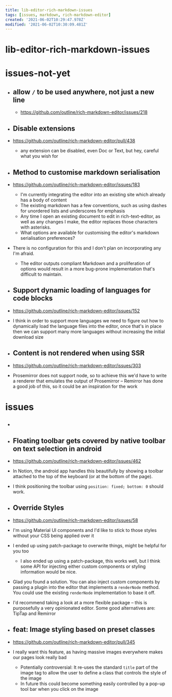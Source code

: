 ```yaml
---
title: lib-editor-rich-markdown-issues
tags: [issues, markdown, rich-markdown-editor]
created: '2021-06-02T10:29:47.978Z'
modified: '2021-06-02T10:30:09.481Z'
---
```


# lib-editor-rich-markdown-issues

# issues-not-yet
- ## allow `/` to be used anywhere, not just a new line
  - https://github.com/outline/rich-markdown-editor/issues/218

- ## Disable extensions
- https://github.com/outline/rich-markdown-editor/pull/438
  - any extension can be disabled, even Doc or Text, but hey, careful what you wish for

- ## Method to customise markdown serialisation
- https://github.com/outline/rich-markdown-editor/issues/183
  - I'm currently integrating the editor into an existing site which already has a body of content
  - The existing markdown has a few conventions, such as using dashes for unordered lists and underscores for emphasis
  - Any time I open an existing document to edit in rich-text-editor, as well as any changes I make, the editor replaces those characters with asterisks.
  - What options are available for customising the editor's markdown serialisation preferences?
- There is no configuration for this and I don't plan on incorporating any I'm afraid. 
  - The editor outputs compliant Markdown and a proliferation of options would result in a more bug-prone implementation that's difficult to maintain.

- ## Support dynamic loading of languages for code blocks
- https://github.com/outline/rich-markdown-editor/issues/152
-  I think in order to support more languages we need to figure out how to dynamically load the language files into the editor, once that's in place then we can support many more languages without increasing the initial download size 

- ## Content is not rendered when using SSR 
- https://github.com/outline/rich-markdown-editor/issues/303
- Prosemirror does not support node, so to achieve this we'd have to write a renderer that emulates the output of Prosemirror – Remirror has done a good job of this, so it could be an inspiration for the work
# issues
- ## 

- ## Floating toolbar gets covered by native toolbar on text selection in android
- https://github.com/outline/rich-markdown-editor/issues/462
- In Notion, the android app handles this beautifully by showing a toolbar attached to the top of the keyboard (or at the bottom of the page).
- I think positioning the toolbar using `position: fixed; bottom: 0` should work.

- ## Override Styles
- https://github.com/outline/rich-markdown-editor/issues/58
- I'm using Material UI components and I'd like to stick to those styles without your CSS being applied over it
- I ended up using patch-package to overwrite things, might be helpful for you too
  - I also ended up using a patch-package, this works well, but I think some API for injecting either custom components or styling information would be nice.
- Glad you found a solution. You can also inject custom components by passing a plugin into the editor that implements a `renderNode` method. You could use the existing `renderNode` implementation to base it off.
- I'd recommend taking a look at a more flexible package – this is purposefully a very opinionated editor. Some good alternatives are: TipTap and Remirror

- ## feat: Image styling based on preset classes
- https://github.com/outline/rich-markdown-editor/pull/345
- I really want this feature, as having massive images everywhere makes our pages look really bad
  - Potentially controversial: It re-uses the standard `title` part of the image tag to allow the user to define a class that controls the style of the image
  - In future this could become something easily controlled by a pop-up tool bar when you click on the image
